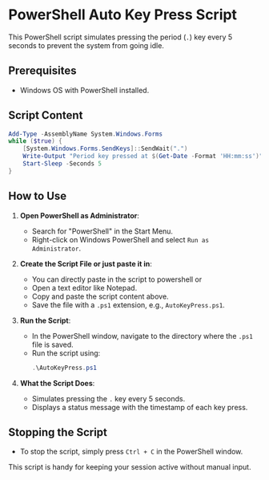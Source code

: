# PowerShell Auto Key Press Script

This PowerShell script simulates pressing the period (`.`) key every 5 seconds to prevent the system from going idle.

## **Prerequisites**
- Windows OS with PowerShell installed.

## **Script Content**
```powershell
Add-Type -AssemblyName System.Windows.Forms
while ($true) {
    [System.Windows.Forms.SendKeys]::SendWait(".")
    Write-Output "Period key pressed at $(Get-Date -Format 'HH:mm:ss')"
    Start-Sleep -Seconds 5
}
```

## **How to Use**

1. **Open PowerShell as Administrator**:
   - Search for "PowerShell" in the Start Menu.
   - Right-click on Windows PowerShell and select `Run as Administrator`.

2. **Create the Script File or just paste it in**:
   - You can directly paste in the script to powershell or
   - Open a text editor like Notepad.
   - Copy and paste the script content above.
   - Save the file with a `.ps1` extension, e.g., `AutoKeyPress.ps1`.

3. **Run the Script**:
   - In the PowerShell window, navigate to the directory where the `.ps1` file is saved.
   - Run the script using:
     ```powershell
     .\AutoKeyPress.ps1
     ```

4. **What the Script Does**:
   - Simulates pressing the `.` key every 5 seconds.
   - Displays a status message with the timestamp of each key press.

## **Stopping the Script**
- To stop the script, simply press `Ctrl + C` in the PowerShell window.


This script is handy for keeping your session active without manual input. 

